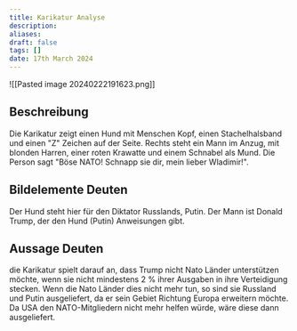 ```yaml
---
title: Karikatur Analyse
description: 
aliases: 
draft: false
tags: []
date: 17th March 2024
---
```

![[Pasted image 20240222191623.png]]
## Beschreibung
Die Karikatur zeigt einen Hund mit Menschen Kopf, einen Stachelhalsband und einen "Z" Zeichen auf der Seite. Rechts steht ein Mann im Anzug, mit blonden Harren, einer roten Krawatte und einem Schnabel als Mund. Die Person sagt "Böse NATO! Schnapp sie dir, mein lieber Wladimir!".
## Bildelemente Deuten
Der Hund steht hier für den Diktator Russlands, Putin. Der Mann ist Donald Trump, der den Hund (Putin) Anweisungen gibt.
## Aussage Deuten
die Karikatur spielt darauf an, dass Trump nicht Nato Länder unterstützen möchte, wenn sie nicht mindestens 2 % ihrer Ausgaben in ihre Verteidigung stecken. Wenn die Nato Länder dies nicht mehr tun, so sind sie Russland und Putin ausgeliefert, da er sein Gebiet Richtung Europa erweitern möchte. Da USA den NATO-Mitgliedern nicht mehr helfen würde, wäre diese dann ausgeliefert.